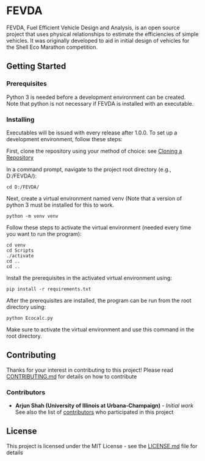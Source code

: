 # FEVDA
FEVDA, Fuel Efficient Vehicle Design and Analysis, is an open source project that uses physical relationships to estimate the efficiencies of simple vehicles. It was originally developed to aid in initial design of vehicles for the Shell Eco Marathon competition.

## Getting Started

### Prerequisites
Python 3 is needed before a development environment can be created. Note that python is not necessary if FEVDA is installed with an executable.

### Installing
Executables will be issued with every release after 1.0.0. To set up a development environment, follow these steps: 

First, clone the repository using your method of choice: see [Cloning a Repository](https://docs.github.com/en/repositories/creating-and-managing-repositories/cloning-a-repository)

In a command prompt, navigate to the project root directory (e.g., D:/FEVDA/):
```
cd D:/FEVDA/
```

Next, create a virtual environment named venv (Note that a version of python 3 must be installed for this to work. 
```
python -m venv venv
```

Follow these steps to activate the virtual environment (needed every time you want to run the program): 
```
cd venv
cd Scripts
./activate
cd ..
cd ..
```

Install the prerequisites in the activated virtual environment using: 
```
pip install -r requirements.txt
```

After the prerequisites are installed, the program can be run from the root directory using: 
```
python Ecocalc.py
```
Make sure to activate the virtual environment and use this command in the root directory. 

## Contributing
Thanks for your interest in contributing to this project! Please read [CONTRIBUTING.md](CONTRIBUTING.md) for details on how to contribute 

### Contributors
* **Arjun Shah (University of Illinois at Urbana-Champaign)** - *Initial work*
See also the list of [contributors](https://github.com/arjunrs3/FEVDA/contributors) who participated in this project

## License 
This project is licensed under the MIT License - see the [LICENSE.md](LICENSE.md) file for details
